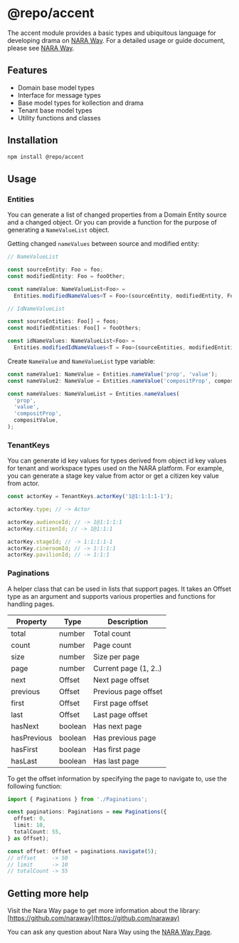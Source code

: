 # @repo/accent

The accent module provides a basic types and ubiquitous language for developing
drama on [NARA Way](https://naraway.io). For a detailed usage or guide document,
please see [NARA Way](https://naraway.io).

## Features

- Domain base model types
- Interface for message types
- Base model types for kollection and drama
- Tenant base model types
- Utility functions and classes

## Installation

```sh
npm install @repo/accent
```

## Usage

### Entities

You can generate a list of changed properties from a Domain Entity source and a
changed object. Or you can provide a function for the purpose of generating a
`NameValueList` object.

Getting changed `nameValues` between source and modified entity:

```ts
// NameValueList

const sourceEntity: Foo = foo;
const modifiedEntity: Foo = fooOther;

const nameValue: NameValueList<Foo> =
  Entities.modifiedNameValues<T = Foo>(sourceEntity, modifiedEntity, FooUpdatable);

// IdNameValueList

const sourceEntities: Foo[] = foos;
const modifiedEntities: Foo[] = fooOthers;

const idNameValues: NameValueList<Foo> =
  Entities.modifiedIdNameValues<T = Foo>(sourceEntities, modifiedEntities, FooUpdatable);
```

Create `NameValue` and `NameValueList` type variable:

```ts
const nameValue1: NameValue = Entities.nameValue('prop', 'value');
const nameValue2: NameValue = Entities.nameValue('compositProp', compositValue);

const nameValues: NameValueList = Entities.nameValues(
  'prop',
  'value',
  'compositProp',
  compositValue,
);
```

### TenantKeys

You can generate id key values for types derived from object id key values for
tenant and workspace types used on the NARA platform. For example, you can
generate a stage key value from actor or get a citizen key value from actor.

```ts
const actorKey = TenantKeys.actorKey('1@1:1:1:1-1');

actorKey.type; // -> Actor

actorKey.audienceId; // -> 1@1:1:1:1
actorKey.citizenId; // -> 1@1:1:1

actorKey.stageId; // -> 1:1:1:1-1
actorKey.cineroomId; // -> 1:1:1:1
actorKey.pavilionId; // -> 1:1:1
```

### Paginations

A helper class that can be used in lists that support pages. It takes an Offset
type as an argument and supports various properties and functions for handling
pages.

| Property    | Type    | Description           |
| ----------- | ------- | --------------------- |
| total       | number  | Total count           |
| count       | number  | Page count            |
| size        | number  | Size per page         |
| page        | number  | Current page (1, 2..) |
| next        | Offset  | Next page offset      |
| previous    | Offset  | Previous page offset  |
| first       | Offset  | First page offset     |
| last        | Offset  | Last page offset      |
| hasNext     | boolean | Has next page         |
| hasPrevious | boolean | Has previous page     |
| hasFirst    | boolean | Has first page        |
| hasLast     | boolean | Has last page         |

To get the offset information by specifying the page to navigate to, use the
following function:

```ts
import { Paginations } from './Paginations';

const paginations: Paginations = new Paginations({
  offset: 0,
  limit: 10,
  totalCount: 55,
} as Offset);

const offset: Offset = paginations.navigate(5);
// offset     -> 50
// limit      -> 10
// totalCount -> 55
```

## Getting more help

Visit the Nara Way page to get more information about the library:  
[https://github.com/naraway](https://github.com/naraway)

You can ask any question about Nara Way using the [NARA Way Page](https://www.naraway.io).
